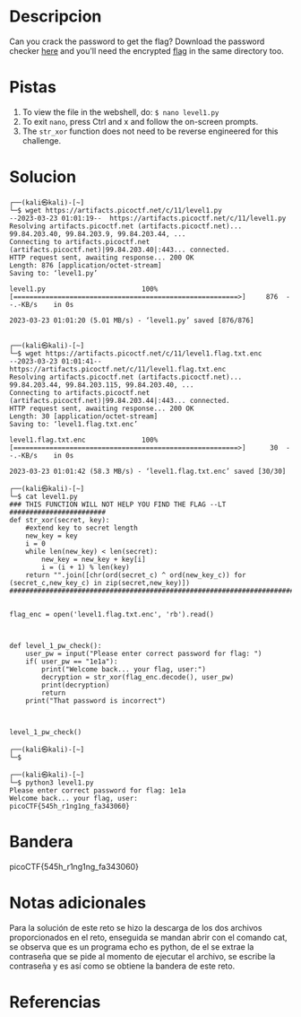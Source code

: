 # Descripcion
Can you crack the password to get the flag? Download the password checker [here](https://artifacts.picoctf.net/c/11/level1.py) and you'll need the encrypted [flag](https://artifacts.picoctf.net/c/11/level1.flag.txt.enc) in the same directory too.

# Pistas
1. To view the file in the webshell, do: `$ nano level1.py`
2. To exit `nano`, press Ctrl and x and follow the on-screen prompts.
3. The `str_xor` function does not need to be reverse engineered for this challenge.

# Solucion
```
┌──(kali㉿kali)-[~]
└─$ wget https://artifacts.picoctf.net/c/11/level1.py
--2023-03-23 01:01:19--  https://artifacts.picoctf.net/c/11/level1.py
Resolving artifacts.picoctf.net (artifacts.picoctf.net)... 99.84.203.40, 99.84.203.9, 99.84.203.44, ...
Connecting to artifacts.picoctf.net (artifacts.picoctf.net)|99.84.203.40|:443... connected.
HTTP request sent, awaiting response... 200 OK
Length: 876 [application/octet-stream]
Saving to: ‘level1.py’

level1.py                        100%[========================================================>]     876  --.-KB/s    in 0s      

2023-03-23 01:01:20 (5.01 MB/s) - ‘level1.py’ saved [876/876]

                                                                                                                                  
┌──(kali㉿kali)-[~]
└─$ wget https://artifacts.picoctf.net/c/11/level1.flag.txt.enc
--2023-03-23 01:01:41--  https://artifacts.picoctf.net/c/11/level1.flag.txt.enc
Resolving artifacts.picoctf.net (artifacts.picoctf.net)... 99.84.203.44, 99.84.203.115, 99.84.203.40, ...
Connecting to artifacts.picoctf.net (artifacts.picoctf.net)|99.84.203.44|:443... connected.
HTTP request sent, awaiting response... 200 OK
Length: 30 [application/octet-stream]
Saving to: ‘level1.flag.txt.enc’

level1.flag.txt.enc              100%[========================================================>]      30  --.-KB/s    in 0s      

2023-03-23 01:01:42 (58.3 MB/s) - ‘level1.flag.txt.enc’ saved [30/30]

┌──(kali㉿kali)-[~]
└─$ cat level1.py
### THIS FUNCTION WILL NOT HELP YOU FIND THE FLAG --LT ########################
def str_xor(secret, key):
    #extend key to secret length
    new_key = key
    i = 0
    while len(new_key) < len(secret):
        new_key = new_key + key[i]
        i = (i + 1) % len(key)        
    return "".join([chr(ord(secret_c) ^ ord(new_key_c)) for (secret_c,new_key_c) in zip(secret,new_key)])
###############################################################################


flag_enc = open('level1.flag.txt.enc', 'rb').read()



def level_1_pw_check():
    user_pw = input("Please enter correct password for flag: ")
    if( user_pw == "1e1a"):
        print("Welcome back... your flag, user:")
        decryption = str_xor(flag_enc.decode(), user_pw)
        print(decryption)
        return
    print("That password is incorrect")



level_1_pw_check()
                                                                                                                                  
┌──(kali㉿kali)-[~]
└─$ 
                                                                                                                                  
┌──(kali㉿kali)-[~]
└─$ python3 level1.py
Please enter correct password for flag: 1e1a
Welcome back... your flag, user:
picoCTF{545h_r1ng1ng_fa343060}
```

# Bandera
picoCTF{545h_r1ng1ng_fa343060}

# Notas adicionales

Para la solución de este reto se hizo la descarga de los dos archivos proporcionados en el reto, enseguida se mandan abrir con el comando cat, se observa que es un programa echo es python, de el se extrae la contraseña que se pide al momento de ejecutar el archivo, se escribe la contraseña y es así como se obtiene la bandera de este reto.
# Referencias
